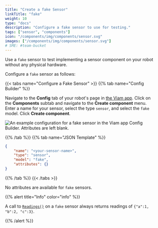 ```yaml
---
title: "Create a fake Sensor"
linkTitle: "fake"
weight: 10
type: "docs"
description: "Configure a fake sensor to use for testing."
tags: ["sensor", "components"]
icon: "/components/img/components/sensor.svg"
images: ["/components/img/components/sensor.svg"]
# SME: #team-bucket
---
```


Use a `fake` sensor to test implementing a sensor component on your robot without any physical hardware.

Configure a `fake` sensor as follows:

{{< tabs name="Configure a Fake Sensor" >}}
{{% tab name="Config Builder" %}}

Navigate to the **Config** tab of your robot's page in [the Viam app](https://app.viam.com).
Click on the **Components** subtab and navigate to the **Create component** menu.
Enter a name for your sensor, select the type `sensor`, and select the `fake` model.
Click **Create component**.

![An example configuration for a fake sensor in the Viam app Config Builder. Attributes are left blank.](../img/fake-sensor-ui-config.png)

{{% /tab %}}
{{% tab name="JSON Template" %}}

```json {class="line-numbers linkable-line-numbers"}
{
    "name": "<your-sensor-name>",
    "type": "sensor",
    "model": "fake",
    "attributes": {}
}
```

{{% /tab %}}
{{< /tabs >}}

No attributes are available for `fake` sensors.

{{% alert title="Info" color="info" %}}

A call to [`Readings()`](../#readings) on a `fake` sensor always returns readings of `{"a":1, "b":2, "c":3}`.

{{% /alert %}}
